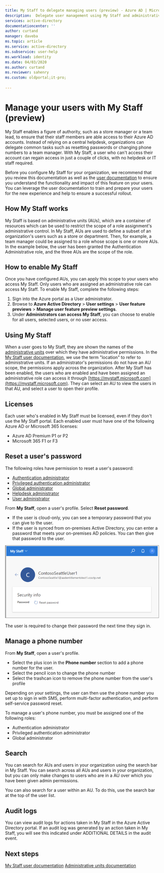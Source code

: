 ```yaml
---
title: My Staff to delegate managing users (preview) - Azure AD | Microsoft Docs
description:  Delegate user management using My Staff and administrative units
services: active-directory
documentationcenter: ''
author: curtand
manager: daveba
ms.topic: article
ms.service: active-directory
ms.subservice: user-help
ms.workload: identity
ms.date: 04/03/2020
ms.author: curtand
ms.reviewer: sahenry
ms.custom: oldportal;it-pro;

---
```

# Manage your users with My Staff (preview)

My Staff enables a figure of authority, such as a store manager or a team lead, to ensure that their staff members are able access to their Azure AD accounts. Instead of relying on a central helpdesk, organizations can delegate common tasks such as resetting passwords or changing phone numbers to a team manager. With My Staff, a user who can't access their account can regain access in just a couple of clicks, with no helpdesk or IT staff required.

Before you configure My Staff for your organization, we recommend that you review this documentation as well as the [user documentation](../user-help/my-staff-team-manager.md) to ensure you understand the functionality and impact of this feature on your users. You can leverage the user documentation to train and prepare your users for the new experience and help to ensure a successful rollout.

## How My Staff works

My Staff is based on administrative units (AUs), which are a container of resources which can be used to restrict the scope of a role assignment's administrative control. In My Staff, AUs are used to define a subset of an organization's users such as a store or department. Then, for example, a team manager could be assigned to a role whose scope is one or more AUs. In the example below, the user has been granted the Authentication Administrative role, and the three AUs are the scope of the role.

## How to enable My Staff

Once you have configured AUs, you can apply this scope to your users who access My Staff. Only users who are assigned an administrative role can access My Staff. To enable My Staff, complete the following steps:

1. Sign into the Azure portal as a User administrator.
2. Browse to **Azure Active Directory** > **User settings** > **User feature previews** > **Manage user feature preview settings**.
3. Under **Administrators can access My Staff**, you can choose to enable for all users, selected users, or no user access.

## Using My Staff

When a user goes to My Staff, they are shown the names of the [administrative units](directory-administrative-units.md) over which they have administrative permissions. In the [My Staff user documentation](../user-help/my-staff-team-manager.md), we use the term "location" to refer to administrative units. If an administrator's permissions do not have an AU scope, the permissions apply across the organization. After My Staff has been enabled, the users who are enabled and have been assigned an administrative role can access it through [https://mystaff.microsoft.com](https://mystaff.microsoft.com). They can select an AU to view the users in that AU, and select a user to open their profile.

## Licenses

Each user who's enabled in My Staff must be licensed, even if they don't use the My Staff portal. Each enabled user must have one of the following Azure AD or Microsoft 365 licenses:

- Azure AD Premium P1 or P2
- Microsoft 365 F1 or F3

## Reset a user's password

The following roles have permission to reset a user's password:

- [Authentication administrator](directory-assign-admin-roles.md#authentication-administrator)
- [Privileged authentication administrator](directory-assign-admin-roles.md#privileged-authentication-administrator)
- [Global administrator](directory-assign-admin-roles.md#global-administrator--company-administrator)
- [Helpdesk administrator](directory-assign-admin-roles.md#helpdesk-administrator)
- [User administrator](directory-assign-admin-roles.md#user-administrator)

From **My Staff**, open a user's profile. Select **Reset password**.

- If the user is cloud-only, you can see a temporary password that you can give to the user.
- If the user is synced from on-premises Active Directory, you can enter a password that meets your on-premises AD policies. You can then give that password to the user.

![Password reset progress indicator and success notification](media/my-staff-configure/reset-password.png)

The user is required to change their password the next time they sign in.

## Manage a phone number

From **My Staff**, open a user's profile.

- Select the plus icon in the **Phone number** section to add a phone number for the user.
- Select the pencil icon to change the phone number
- Select the trashcan icon to remove the phone number from the user's profile

Depending on your settings, the user can then use the phone number you set up to sign in with SMS, perform multi-factor authentication, and perform self-service password reset.

To manage a user's phone number, you must be assigned one of the following roles:

- Authentication administrator
- Privileged authentication administrator
- Global administrator

## Search

You can search for AUs and users in your organization using the search bar in My Staff. You can search across all AUs and users in your organization, but you can only make changes to users who are in a AU over which you have been given admin permissions.

You can also search for a user within an AU. To do this, use the search bar at the top of the user list.

## Audit logs

You can view audit logs for actions taken in My Staff in the Azure Active Directory portal. If an audit log was generated by an action taken in My Staff, you will see this indicated under ADDITIONAL DETAILS in the audit event.

## Next steps

[My Staff user documentation](../user-help/my-staff-team-manager.md)
[Administrative units documentation](directory-administrative-units.md)
